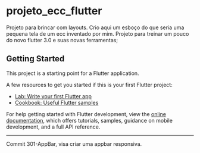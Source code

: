 # projeto_ecc_flutter

Projeto para brincar com layouts. 
Crio aqui um esboço do que seria uma pequena tela de um ecc inventado por mim.
Projeto para treinar um pouco do novo flutter 3.0 e suas novas ferramentas;

## Getting Started

This project is a starting point for a Flutter application.

A few resources to get you started if this is your first Flutter project:

- [Lab: Write your first Flutter app](https://docs.flutter.dev/get-started/codelab)
- [Cookbook: Useful Flutter samples](https://docs.flutter.dev/cookbook)

For help getting started with Flutter development, view the
[online documentation](https://docs.flutter.dev/), which offers tutorials,
samples, guidance on mobile development, and a full API reference.


----
Commit 301-AppBar, visa criar uma appbar responsiva.
